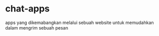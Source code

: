 # chat-apps
apps yang dikemabangkan melalui sebuah website untuk memudahkan dalam mengrim sebuah pesan 
